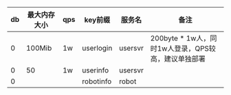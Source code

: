 |db|最大内存大小|qps|key前缀|服务名|备注|
|---|---|---|---|---|---|
|0|100Mib|1w|userlogin|usersvr|200byte * 1w人，同时1w人登录，QPS较高，建议单独部署|
|0|50|1w|userinfo|usersvr||
|0|||robotinfo|robot||


